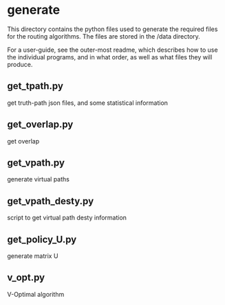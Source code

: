 # generate
This directory contains the python files used to generate the required files for the routing algorithms.
The files are stored in the /data directory.

For a user-guide, see the outer-most readme, which describes how to use the individual programs, 
and in what order, as well as what files they will produce.

## get_tpath.py
get truth-path json files, and some statistical information

## get_overlap.py
get overlap 

## get_vpath.py
generate virtual paths

## get_vpath_desty.py
script to get virtual path desty information

## get_policy_U.py
generate matrix U 

## v_opt.py
V-Optimal algorithm
